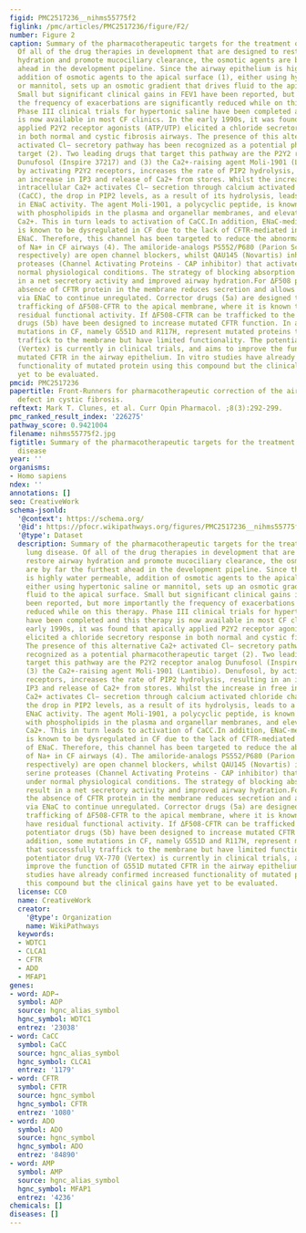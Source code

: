 ```yaml
---
figid: PMC2517236__nihms55775f2
figlink: /pmc/articles/PMC2517236/figure/F2/
number: Figure 2
caption: Summary of the pharmacotherapeutic targets for the treatment of CF lung disease.
  Of all of the drug therapies in development that are designed to restore airway
  hydration and promote mucociliary clearance, the osmotic agents are by far the furthest
  ahead in the development pipeline. Since the airway epithelium is highly water permeable,
  addition of osmotic agents to the apical surface (1), either using hypertonic saline
  or mannitol, sets up an osmotic gradient that drives fluid to the apical surface.
  Small but significant clinical gains in FEV1 have been reported, but more importantly
  the frequency of exacerbations are significantly reduced while on this therapy.
  Phase III clinical trials for hypertonic saline have been completed and this therapy
  is now available in most CF clinics. In the early 1990s, it was found that apically
  applied P2Y2 receptor agonists (ATP/UTP) elicited a chloride secretory response
  in both normal and cystic fibrosis airways. The presence of this alternative Ca2+
  activated Cl− secretory pathway has been recognized as a potential pharmacotherapeutic
  target (2). Two leading drugs that target this pathway are the P2Y2 receptor analog
  Dunufosol (Inspire 37217) and (3) the Ca2+-raising agent Moli-1901 (Lantibio). Denufosol,
  by activating P2Y2 receptors, increases the rate of PIP2 hydrolysis, resulting in
  an increase in IP3 and release of Ca2+ from stores. Whilst the increase in free
  intracellular Ca2+ activates Cl− secretion through calcium activated chloride channels
  (CaCC), the drop in PIP2 levels, as a result of its hydrolysis, leads to a decrease
  in ENaC activity. The agent Moli-1901, a polycyclic peptide, is known to interact
  with phospholipids in the plasma and organellar membranes, and elevate intracellular
  Ca2+. This in turn leads to activation of CaCC.In addition, ENaC-mediated absorption
  is known to be dysregulated in CF due to the lack of CFTR-mediated inhibition of
  ENaC. Therefore, this channel has been targeted to reduce the abnormal absorption
  of Na+ in CF airways (4). The amiloride-analogs PS552/P680 (Parion Sciences, Parion/Gilead,
  respectively) are open channel blockers, whilst QAU145 (Novartis) inhibits the serine
  proteases (Channel Activating Proteins - CAP inhibitor) that activate ENaC under
  normal physiological conditions. The strategy of blocking absorption should result
  in a net secretory activity and improved airway hydration.For ΔF508 patients, the
  absence of CFTR protein in the membrane reduces secretion and allows absorption
  via ENaC to continue unregulated. Corrector drugs (5a) are designed to facilitate
  trafficking of ΔF508-CFTR to the apical membrane, where it is known that they have
  residual functional activity. If ΔF508-CFTR can be trafficked to the membrane, potentiator
  drugs (5b) have been designed to increase mutated CFTR function. In addition, some
  mutations in CF, namely G551D and R117H, represent mutated proteins that successfully
  traffick to the membrane but have limited functionality. The potentiator drug VX-770
  (Vertex) is currently in clinical trials, and aims to improve the function of G551D
  mutated CFTR in the airway epithelium. In vitro studies have already confirmed increased
  functionality of mutated protein using this compound but the clinical gains have
  yet to be evaluated.
pmcid: PMC2517236
papertitle: Front-Runners for pharmacotherapeutic correction of the airway ion transport
  defect in cystic fibrosis.
reftext: Mark T. Clunes, et al. Curr Opin Pharmacol. ;8(3):292-299.
pmc_ranked_result_index: '226275'
pathway_score: 0.9421004
filename: nihms55775f2.jpg
figtitle: Summary of the pharmacotherapeutic targets for the treatment of CF lung
  disease
year: ''
organisms:
- Homo sapiens
ndex: ''
annotations: []
seo: CreativeWork
schema-jsonld:
  '@context': https://schema.org/
  '@id': https://pfocr.wikipathways.org/figures/PMC2517236__nihms55775f2.html
  '@type': Dataset
  description: Summary of the pharmacotherapeutic targets for the treatment of CF
    lung disease. Of all of the drug therapies in development that are designed to
    restore airway hydration and promote mucociliary clearance, the osmotic agents
    are by far the furthest ahead in the development pipeline. Since the airway epithelium
    is highly water permeable, addition of osmotic agents to the apical surface (1),
    either using hypertonic saline or mannitol, sets up an osmotic gradient that drives
    fluid to the apical surface. Small but significant clinical gains in FEV1 have
    been reported, but more importantly the frequency of exacerbations are significantly
    reduced while on this therapy. Phase III clinical trials for hypertonic saline
    have been completed and this therapy is now available in most CF clinics. In the
    early 1990s, it was found that apically applied P2Y2 receptor agonists (ATP/UTP)
    elicited a chloride secretory response in both normal and cystic fibrosis airways.
    The presence of this alternative Ca2+ activated Cl− secretory pathway has been
    recognized as a potential pharmacotherapeutic target (2). Two leading drugs that
    target this pathway are the P2Y2 receptor analog Dunufosol (Inspire 37217) and
    (3) the Ca2+-raising agent Moli-1901 (Lantibio). Denufosol, by activating P2Y2
    receptors, increases the rate of PIP2 hydrolysis, resulting in an increase in
    IP3 and release of Ca2+ from stores. Whilst the increase in free intracellular
    Ca2+ activates Cl− secretion through calcium activated chloride channels (CaCC),
    the drop in PIP2 levels, as a result of its hydrolysis, leads to a decrease in
    ENaC activity. The agent Moli-1901, a polycyclic peptide, is known to interact
    with phospholipids in the plasma and organellar membranes, and elevate intracellular
    Ca2+. This in turn leads to activation of CaCC.In addition, ENaC-mediated absorption
    is known to be dysregulated in CF due to the lack of CFTR-mediated inhibition
    of ENaC. Therefore, this channel has been targeted to reduce the abnormal absorption
    of Na+ in CF airways (4). The amiloride-analogs PS552/P680 (Parion Sciences, Parion/Gilead,
    respectively) are open channel blockers, whilst QAU145 (Novartis) inhibits the
    serine proteases (Channel Activating Proteins - CAP inhibitor) that activate ENaC
    under normal physiological conditions. The strategy of blocking absorption should
    result in a net secretory activity and improved airway hydration.For ΔF508 patients,
    the absence of CFTR protein in the membrane reduces secretion and allows absorption
    via ENaC to continue unregulated. Corrector drugs (5a) are designed to facilitate
    trafficking of ΔF508-CFTR to the apical membrane, where it is known that they
    have residual functional activity. If ΔF508-CFTR can be trafficked to the membrane,
    potentiator drugs (5b) have been designed to increase mutated CFTR function. In
    addition, some mutations in CF, namely G551D and R117H, represent mutated proteins
    that successfully traffick to the membrane but have limited functionality. The
    potentiator drug VX-770 (Vertex) is currently in clinical trials, and aims to
    improve the function of G551D mutated CFTR in the airway epithelium. In vitro
    studies have already confirmed increased functionality of mutated protein using
    this compound but the clinical gains have yet to be evaluated.
  license: CC0
  name: CreativeWork
  creator:
    '@type': Organization
    name: WikiPathways
  keywords:
  - WDTC1
  - CLCA1
  - CFTR
  - ADO
  - MFAP1
genes:
- word: ADP→
  symbol: ADP
  source: hgnc_alias_symbol
  hgnc_symbol: WDTC1
  entrez: '23038'
- word: CaCC
  symbol: CaCC
  source: hgnc_alias_symbol
  hgnc_symbol: CLCA1
  entrez: '1179'
- word: CFTR
  symbol: CFTR
  source: hgnc_symbol
  hgnc_symbol: CFTR
  entrez: '1080'
- word: ADO
  symbol: ADO
  source: hgnc_symbol
  hgnc_symbol: ADO
  entrez: '84890'
- word: AMP
  symbol: AMP
  source: hgnc_alias_symbol
  hgnc_symbol: MFAP1
  entrez: '4236'
chemicals: []
diseases: []
---
```

